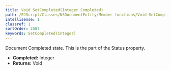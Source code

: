 ```yaml
---
title: Void SetCompleted(Integer Completed)
path: /EJScript/Classes/NSDocumentEntity/Member functions/Void SetCompleted(Integer p_0)
intellisense: 1
classref: 1
sortOrder: 2587
keywords: SetCompleted(Integer)
---
```



Document Completed state. This is the part of the Status property.



* **Completed:** Integer
* **Returns:** Void



